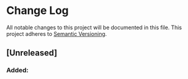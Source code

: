 # Change Log
All notable changes to this project will be documented in this file.
This project adheres to [Semantic Versioning](http://semver.org/).

## [Unreleased]
### Added:
